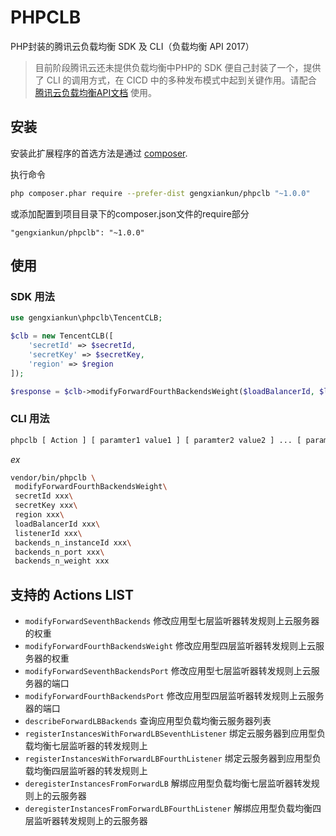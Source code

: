 # PHPCLB
PHP封装的腾讯云负载均衡 SDK 及 CLI（负载均衡 API 2017）
> 目前阶段腾讯云还未提供负载均衡中PHP的 SDK 便自己封装了一个，提供了 CLI 的调用方式，在 CICD 中的多种发布模式中起到关键作用。请配合 [腾讯云负载均衡API文档](https://cloud.tencent.com/document/product/214/888) 使用。

## 安装

安装此扩展程序的首选方法是通过 [composer](http://getcomposer.org/download/).

执行命令
```bash
php composer.phar require --prefer-dist gengxiankun/phpclb "~1.0.0"
```

或添加配置到项目目录下的composer.json文件的require部分

`"gengxiankun/phpclb": "~1.0.0"`

## 使用

### SDK 用法

```php
use gengxiankun\phpclb\TencentCLB;

$clb = new TencentCLB([
    'secretId' => $secretId,
    'secretKey' => $secretKey,
    'region' => $region
]);

$response = $clb->modifyForwardFourthBackendsWeight($loadBalancerId, $listenerId, $backends_n_instanceId, $backends_n_port, $backends_n_weight);
```

### CLI 用法

```bash
phpclb [ Action ] [ paramter1 value1 ] [ paramter2 value2 ] ... [ paramterN valueN ]
```
*ex*
```bash
vendor/bin/phpclb \
 modifyForwardFourthBackendsWeight\
 secretId xxx\
 secretKey xxx\
 region xxx\
 loadBalancerId xxx\
 listenerId xxx\
 backends_n_instanceId xxx\
 backends_n_port xxx\
 backends_n_weight xxx
```

## 支持的 Actions LIST
- `modifyForwardSeventhBackends` 修改应用型七层监听器转发规则上云服务器的权重
- `modifyForwardFourthBackendsWeight` 修改应用型四层监听器转发规则上云服务器的权重
- `modifyForwardSeventhBackendsPort` 修改应用型七层监听器转发规则上云服务器的端口
- `modifyForwardFourthBackendsPort` 修改应用型四层监听器转发规则上云服务器的端口
- `describeForwardLBBackends` 查询应用型负载均衡云服务器列表
- `registerInstancesWithForwardLBSeventhListener` 绑定云服务器到应用型负载均衡七层监听器的转发规则上
- `registerInstancesWithForwardLBFourthListener` 绑定云服务器到应用型负载均衡四层监听器的转发规则上
- `deregisterInstancesFromForwardLB` 解绑应用型负载均衡七层监听器转发规则上的云服务器
- `deregisterInstancesFromForwardLBFourthListener` 解绑应用型负载均衡四层监听器转发规则上的云服务器
